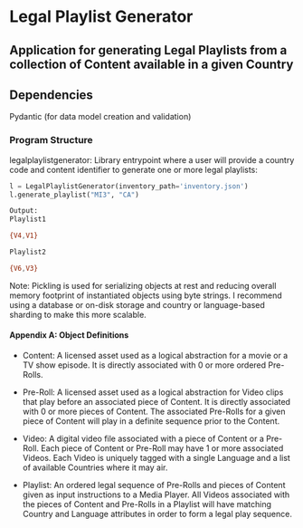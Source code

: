 # Legal Playlist Generator

## Application for generating Legal Playlists from a collection of Content available in a given Country

## Dependencies
Pydantic (for data model creation and validation)

### Program Structure
legalplaylistgenerator: Library entrypoint where a user will provide a country code and content identifier to generate one or more legal playlists:
```python
l = LegalPlaylistGenerator(inventory_path='inventory.json')
l.generate_playlist("MI3", "CA")
```

```bash
Output:
Playlist1

{V4,V1}

Playlist2

{V6,V3}
```

Note: Pickling is used for serializing objects at rest and reducing overall memory footprint of instantiated objects using byte strings. I recommend using a database or on-disk storage and country or language-based sharding to make this more scalable.

#### Appendix A: Object Definitions
* Content: A licensed asset used as a logical abstraction for a movie or a TV show episode. It is directly associated with 0 or more ordered Pre-Rolls.

* Pre-Roll: A licensed asset used as a logical abstraction for Video clips that play before an associated piece of Content. It is directly associated with 0 or more pieces of Content. The associated Pre-Rolls for a given piece of Content will play in a definite sequence prior to the Content.

* Video: A digital video file associated with a piece of Content or a Pre-Roll. Each piece of Content or Pre-Roll may have 1 or more associated Videos. Each Video is uniquely tagged with a single Language and a list of available Countries where it may air.

* Playlist: An ordered legal sequence of Pre-Rolls and pieces of Content given as input instructions to a Media Player. All Videos associated with the pieces of Content and Pre-Rolls in a Playlist will have matching Country and Language attributes in order to form a legal play sequence.